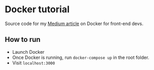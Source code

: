 # Docker tutorial

Source code for my [Medium article](https://levelup.gitconnected.com/intro-to-docker-for-front-end-developers-22ed1942c4a5) on Docker for front-end devs.

## How to run

* Launch Docker
* Once Docker is running, run `docker-compose up` in the root folder.
* Visit `localhost:3000`
